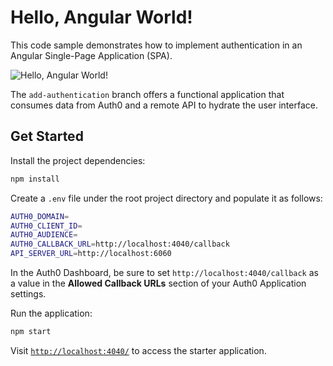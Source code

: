 # Hello, Angular World!

This code sample demonstrates how to implement authentication in an Angular Single-Page Application (SPA).

![Hello, Angular World!](https://cdn.auth0.com/blog/hello-auth0/hello-angular.png)

The `add-authentication` branch offers a functional application that consumes data from Auth0 and a remote API to hydrate the user interface.

## Get Started

Install the project dependencies:

```bash
npm install
```

Create a `.env` file under the root project directory and populate it as follows:

```bash
AUTH0_DOMAIN=
AUTH0_CLIENT_ID=
AUTH0_AUDIENCE=
AUTH0_CALLBACK_URL=http://localhost:4040/callback
API_SERVER_URL=http://localhost:6060
```

In the Auth0 Dashboard, be sure to set `http://localhost:4040/callback` as a value in the **Allowed Callback URLs** section of your Auth0 Application settings.

Run the application:

```bash
npm start
```

Visit [`http://localhost:4040/`](http://localhost:4040/) to access the starter application.
